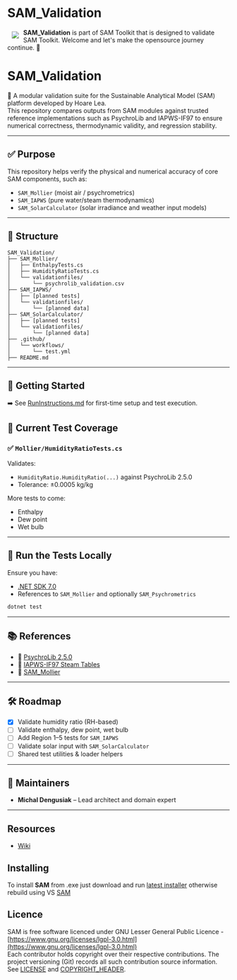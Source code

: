 # SAM_Validation

<a href="https://github.com/HoareLea/SAM_Validation"><img src="https://github.com/HoareLea/SAM/blob/master/Grasshopper/SAM.Core.Grasshopper/Resources/SAM_Small.png" align="left" hspace="10" vspace="6"></a>

**SAM_Validation** is part of SAM Toolkit that is designed to validate SAM Toolkit. Welcome and let's make the opensource journey continue. :handshake:

# SAM_Validation

🧪 A modular validation suite for the Sustainable Analytical Model (SAM) platform developed by Hoare Lea.  
This repository compares outputs from SAM modules against trusted reference implementations such as PsychroLib and IAPWS-IF97 to ensure numerical correctness, thermodynamic validity, and regression stability.

---

## ✅ Purpose

This repository helps verify the physical and numerical accuracy of core SAM components, such as:

- `SAM_Mollier` (moist air / psychrometrics)
- `SAM_IAPWS` (pure water/steam thermodynamics)
- `SAM_SolarCalculator` (solar irradiance and weather input models)

---

## 📁 Structure

```
SAM_Validation/
├── SAM_Mollier/
│   ├── EnthalpyTests.cs
│   ├── HumidityRatioTests.cs
│   └── validationfiles/
│       └── psychrolib_validation.csv
├── SAM_IAPWS/
│   ├── [planned tests]
│   └── validationfiles/
│       └── [planned data]
├── SAM_SolarCalculator/
│   ├── [planned tests]
│   └── validationfiles/
│       └── [planned data]
├── .github/
│   └── workflows/
│       └── test.yml
├── README.md

```

---

## 📘 Getting Started

➡️ See [RunInstructions.md](./RunInstructions.md) for first-time setup and test execution.

## 🧪 Current Test Coverage

### ✅ `Mollier/HumidityRatioTests.cs`
Validates:
- `HumidityRatio.HumidityRatio(...)` against PsychroLib 2.5.0
- Tolerance: ±0.0005 kg/kg

More tests to come:
- Enthalpy
- Dew point
- Wet bulb

---

## 🔧 Run the Tests Locally

Ensure you have:
- [.NET SDK 7.0](https://dotnet.microsoft.com/en-us/download/dotnet/7.0)
- References to `SAM_Mollier` and optionally `SAM_Psychrometrics`

```bash
dotnet test
```

---

## 📚 References

- 🔗 [PsychroLib 2.5.0](https://github.com/psychrometrics/psychrolib)
- 🔗 [IAPWS-IF97 Steam Tables](https://www.iapws.org/relguide/IF97-Rev.pdf)
- 🔗 [SAM_Mollier](https://github.com/HoareLea/SAM_Mollier)

---

## 🛠 Roadmap

- [x] Validate humidity ratio (RH-based)
- [ ] Validate enthalpy, dew point, wet bulb
- [ ] Add Region 1–5 tests for `SAM_IAPWS`
- [ ] Validate solar input with `SAM_SolarCalculator`
- [ ] Shared test utilities & loader helpers

---

## 👥 Maintainers

- **Michal Dengusiak** – Lead architect and domain expert

---

## Resources
* [Wiki](https://github.com/HoareLea/SAM_Validation/wiki)

## Installing

To install **SAM** from .exe just download and run [latest installer](https://github.com/HoareLea/SAM_Deploy/releases) otherwise rebuild using VS [SAM](https://github.com/HoareLea/SAM)

## Licence ##

SAM is free software licenced under GNU Lesser General Public Licence - [https://www.gnu.org/licenses/lgpl-3.0.html](https://www.gnu.org/licenses/lgpl-3.0.html)  
Each contributor holds copyright over their respective contributions.
The project versioning (Git) records all such contribution source information.
See [LICENSE](https://github.com/HoareLea/SAM_Template/blob/master/LICENSE) and [COPYRIGHT_HEADER](https://github.com/HoareLea/SAM/blob/master/COPYRIGHT_HEADER.txt).
